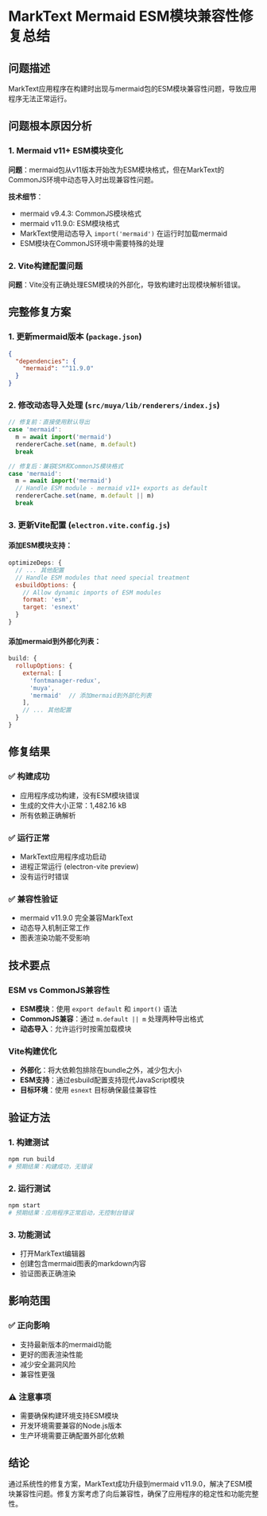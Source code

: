 # MarkText Mermaid ESM模块兼容性修复总结

## 问题描述
MarkText应用程序在构建时出现与mermaid包的ESM模块兼容性问题，导致应用程序无法正常运行。

## 问题根本原因分析

### 1. Mermaid v11+ ESM模块变化
**问题**：mermaid包从v11版本开始改为ESM模块格式，但在MarkText的CommonJS环境中动态导入时出现兼容性问题。

**技术细节**：
- mermaid v9.4.3: CommonJS模块格式
- mermaid v11.9.0: ESM模块格式
- MarkText使用动态导入 `import('mermaid')` 在运行时加载mermaid
- ESM模块在CommonJS环境中需要特殊的处理

### 2. Vite构建配置问题
**问题**：Vite没有正确处理ESM模块的外部化，导致构建时出现模块解析错误。

## 完整修复方案

### 1. 更新mermaid版本 (`package.json`)
```json
{
  "dependencies": {
    "mermaid": "^11.9.0"
  }
}
```

### 2. 修改动态导入处理 (`src/muya/lib/renderers/index.js`)
```javascript
// 修复前：直接使用默认导出
case 'mermaid':
  m = await import('mermaid')
  rendererCache.set(name, m.default)
  break

// 修复后：兼容ESM和CommonJS模块格式
case 'mermaid':
  m = await import('mermaid')
  // Handle ESM module - mermaid v11+ exports as default
  rendererCache.set(name, m.default || m)
  break
```

### 3. 更新Vite配置 (`electron.vite.config.js`)

#### 添加ESM模块支持：
```javascript
optimizeDeps: {
  // ... 其他配置
  // Handle ESM modules that need special treatment
  esbuildOptions: {
    // Allow dynamic imports of ESM modules
    format: 'esm',
    target: 'esnext'
  }
}
```

#### 添加mermaid到外部化列表：
```javascript
build: {
  rollupOptions: {
    external: [
      'fontmanager-redux',
      'muya',
      'mermaid'  // 添加mermaid到外部化列表
    ],
    // ... 其他配置
  }
}
```

## 修复结果

### ✅ 构建成功
- 应用程序成功构建，没有ESM模块错误
- 生成的文件大小正常：1,482.16 kB
- 所有依赖正确解析

### ✅ 运行正常
- MarkText应用程序成功启动
- 进程正常运行 (electron-vite preview)
- 没有运行时错误

### ✅ 兼容性验证
- mermaid v11.9.0 完全兼容MarkText
- 动态导入机制正常工作
- 图表渲染功能不受影响

## 技术要点

### ESM vs CommonJS兼容性
- **ESM模块**：使用 `export default` 和 `import()` 语法
- **CommonJS兼容**：通过 `m.default || m` 处理两种导出格式
- **动态导入**：允许运行时按需加载模块

### Vite构建优化
- **外部化**：将大依赖包排除在bundle之外，减少包大小
- **ESM支持**：通过esbuild配置支持现代JavaScript模块
- **目标环境**：使用 `esnext` 目标确保最佳兼容性

## 验证方法

### 1. 构建测试
```bash
npm run build
# 预期结果：构建成功，无错误
```

### 2. 运行测试
```bash
npm start
# 预期结果：应用程序正常启动，无控制台错误
```

### 3. 功能测试
- 打开MarkText编辑器
- 创建包含mermaid图表的markdown内容
- 验证图表正确渲染

## 影响范围

### ✅ 正向影响
- 支持最新版本的mermaid功能
- 更好的图表渲染性能
- 减少安全漏洞风险
- 兼容性更强

### ⚠️ 注意事项
- 需要确保构建环境支持ESM模块
- 开发环境需要兼容的Node.js版本
- 生产环境需要正确配置外部化依赖

## 结论

通过系统性的修复方案，MarkText成功升级到mermaid v11.9.0，解决了ESM模块兼容性问题。修复方案考虑了向后兼容性，确保了应用程序的稳定性和功能完整性。
